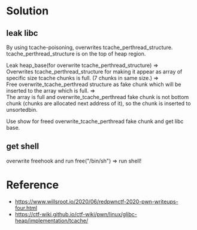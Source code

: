 # Solution
## leak libc
By using tcache-poisoning, overwrites tcache_perthread_structure.      
tcache_perthread_structure is on the top of heap region.      
        
Leak heap_base(for overwrite tcache_perthread_structure) =>          
Overwrites tcache_perthread_structure for making it appear as array of specific size tcache chunks is full. (7 chunks in same size.) =>       
Free overwrite_tcache_perthread structure as fake chunk which will be inserted to the array which is full. =>          
The array is full and overwrite_tcache_perthread fake chunk is not bottom chunk (chunks are allocated next address of it), so the chunk is inserted to unsortedbin.       
        
Use show for freed overwrite_tcache_perthread fake chunk and get libc base.        

## get shell
overwrite freehook and run free("/bin/sh") => run shell!

# Reference
+ https://www.willsroot.io/2020/06/redpwnctf-2020-pwn-writeups-four.html
+ https://ctf-wiki.github.io/ctf-wiki/pwn/linux/glibc-heap/implementation/tcache/
